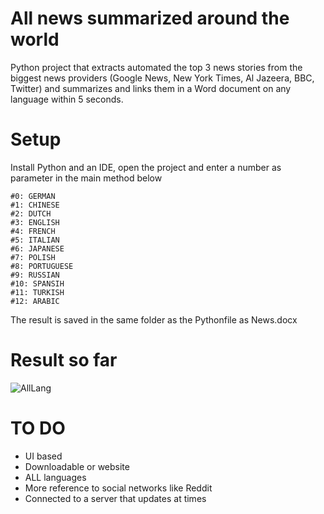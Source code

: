 # All news summarized around the world
Python project that extracts automated the top 3 news stories from the biggest news providers (Google News, New York Times, Al Jazeera, BBC, Twitter) and summarizes and links them in a Word document on any language within 5 seconds.

# Setup
Install Python and an IDE, open the project and enter a number as parameter in the main method below

    #0: GERMAN
    #1: CHINESE
    #2: DUTCH
    #3: ENGLISH
    #4: FRENCH
    #5: ITALIAN
    #6: JAPANESE
    #7: POLISH
    #8: PORTUGUESE
    #9: RUSSIAN
    #10: SPANSIH
    #11: TURKISH
    #12: ARABIC

The result is saved in the same folder as the Pythonfile as News.docx

# Result so far
![AllLang](https://user-images.githubusercontent.com/65668541/110280091-85d72680-7fda-11eb-9b90-e7b6343afc28.png)

# TO DO

- UI based
- Downloadable or website
- ALL languages
- More reference to social networks like Reddit
- Connected to a server that updates at times
